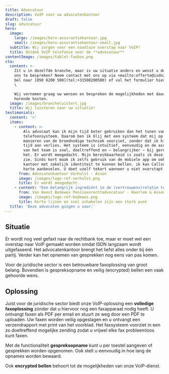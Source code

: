 ```yaml
---
title: Advocatuur
description: VoIP voor uw advocatenkantoor
draft: false
slug: advocatuur
hero:
  image:
    large: /images/hero-assurantiekantoor.jpg
    small: /images/hero-assurantiekantoor-small.jpg
  subtitle: Wij zorgen voor een naadloze overstap naar VoIP!
  title: Ontdek VoIP telefonie voor de **advocatuur**
contentImage: /images/tablet-faxbox.png
cta:
  content: >-
    Zit u in dezelfde branche, maar is uw situatie anders en wenst u deze met
    ons te bespreken? Neem contact met ons op via <mailto:offerte@isdn2voip.nl>,
    bel naar [050 8200 500](tel:+31508200500) of vul het formulier hiernaast in.
    \

    Wij vernemen graag uw wensen en bespreken de mogelijkheden met daarbij
    horende kosten.
  image: /images/brancheluistert.jpg
  title: Wij luisteren naar uw situatie!
testimonials:
  content: '>'
  items:
    - content: >-
        Als advocaat kan ik mijn tijd beter gebruiken dan het tunen van mijn
        telefoonsysteem. Daarom ben ik blij met een systeem dat mij op diverse
        manieren van de broodnodige techniek voorziet, zonder dat ik hier veel
        tijd aan verlies. Het systeem is intuïtief, eenvoudig en de assistentie
        van het team is snel, doeltreffend en – belangrijker – bij gereed werkt
        het. Er wordt meegedacht. Mijn bereikbaarheid is zoals ik deze graag
        zie. Sinds kort maak ik zelfs gebruik van de mobiele app om ook buiten
        kantoor met zakelijk identiteit te kunnen bellen. ik kan Callvoip van
        harte aanbevelen. U doet uzelf tekort wanneer u niet overstapt.
      from: Advocatenkantoor Verhulst - Assen
      image: /images/logo-ref-verhulst.png
      title: Er wordt meegedacht.
    - content: "Een belangrijk ingrediënt in de (vertrouwens)relatie tussen advocaat en cliënt is persoonlijk contact. Dat betekent dat een goede communicatiebasis belangrijk is: een betrouwbare, veelzijdige en flexibele telefoondienst die naadloos meebeweegt met onze dagelijkse praktijk.\r\n\nBij CallvoipTelefonie heeft ons kantoor deze basis gevonden. Al jaren zijn wij naar volle tevredenheid klant met onze zakelijk telefonie en de bijbehorende netwerk- en telefonieapparatuur. Ons telefoonnummer rinkelt op de gewenste locaties, dit kunnen we zelf gemakkelijk instellen. We maken gebruik van meldteksten en voicemail en de telefonische vergaderoplossing van CallvoipTelefonie. Korte lijnen en snel schakelen zijn een sterk punt van CallvoipTelefonie. Vragen en wensen worden snel en doeltreffend beantwoord. Advies wordt toegespitst op de behoefte en vooringesteld geleverd. Over telefonie hoeven wij ons in ieder geval niet druk te maken met de diensten van CallvoipTelefonie."
      from: Van Heest Bodewes Pensioenrechtadvocatuur - Haarlem & Assen
      image: /images/logo-ref-bodewes.png
      title: Korte lijnen en snel schakelen zijn een sterk punt
  title: 'Deze advocaten gingen u voor:'
---
```

## Situatie

Er wordt nog veel gefaxt naar de rechtbank toe, maar er moet wel een overstap naar VoIP gemaakt worden omdat ISDN langzaam wordt uitgefaseerd. Het advocatenkantoor brengt het liefst alles onder bij één partij. Verder kan het opnemen van gesprekken nog eens van pas komen. 

Voor de juridische sector is een betrouwbare faxoplossing van groot belang. Bovendien is gespreksopname en veilig (encrypted) bellen een vaak gehoorde wens. 

## Oplossing

Juist voor de juridische sector biedt onze VoIP-oplossing een **volledige faxoplossing** zónder dat u hiervoor nog een faxapparaat nodig heeft. U ontvangt faxen als PDF per email en stuurt ze weg door een PDF te uploaden. Uw faxen worden veilig opgeslagen en u ontvangt een verzendrapport met print van het voorblad. Het faxsysteem voorziet in een zo doeltreffend mogelijke zending zodat u vrijwel elke fax probleemloos kunt faxen. 

Met de functionaliteit **gespreksopname** kunt u per toestel aangeven of gesprekken worden opgenomen. Ook stelt u eenvoudig in hoe lang de opnames worden bewaard.

Ook **encrypted bellen** behoort tot de mogelijkheden van onze VoIP-dienst.
